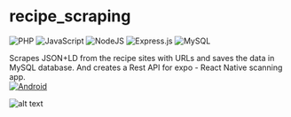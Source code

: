 # recipe_scraping

![PHP](https://img.shields.io/badge/php-%23777BB4.svg?style=for-the-badge&logo=php&logoColor=white)
![JavaScript](https://img.shields.io/badge/javascript-%23323330.svg?style=for-the-badge&logo=javascript&logoColor=%23F7DF1E)
![NodeJS](https://img.shields.io/badge/node.js-6DA55F?style=for-the-badge&logo=node.js&logoColor=white)
![Express.js](https://img.shields.io/badge/express.js-%23404d59.svg?style=for-the-badge&logo=express&logoColor=%2361DAFB)
![MySQL](https://img.shields.io/badge/mysql-%2300f.svg?style=for-the-badge&logo=mysql&logoColor=white)

Scrapes JSON+LD from the recipe sites with URLs and saves the data in MySQL database. And creates a Rest API for expo - React Native scanning app.  
<a href="https://drive.google.com/file/d/10DIVtroPepUew4FJeROo3N7KHApXTJ_a/view?usp=sharing">
![Android](https://img.shields.io/badge/ScanAndCook.apk-32b86d?style=for-the-badge&logo=android&logoColor=white)
</a>

![alt text](https://github.com/tenzind12/recipe_scraping/blob/master/assets/images/gifs/screen_capture.gif?raw=true)
